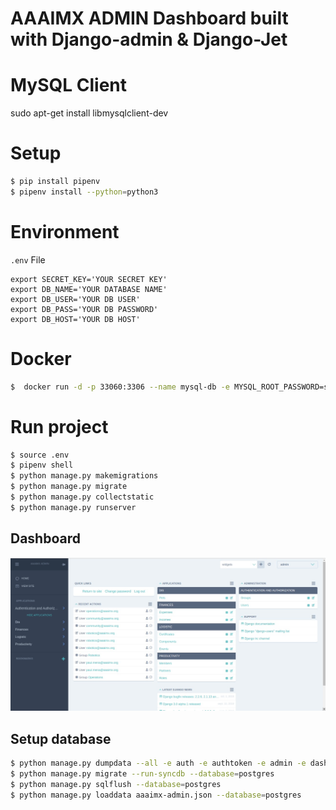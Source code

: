 # AAAIMX ADMIN Dashboard built with Django-admin & Django-Jet



# MySQL Client
sudo apt-get install libmysqlclient-dev

# Setup
``` bash
$ pip install pipenv
$ pipenv install --python=python3
```

# Environment

`.env` File
```
export SECRET_KEY='YOUR SECRET KEY'
export DB_NAME='YOUR DATABASE NAME'
export DB_USER='YOUR DB USER'
export DB_PASS='YOUR DB PASSWORD'
export DB_HOST='YOUR DB HOST'
```

# Docker 
```bash
$  docker run -d -p 33060:3306 --name mysql-db -e MYSQL_ROOT_PASSWORD=secret mysql --default-authentication-plugin=mysql_native_password
```

# Run project

```bash
$ source .env
$ pipenv shell
$ python manage.py makemigrations
$ python manage.py migrate
$ python manage.py collectstatic
$ python manage.py runserver
```

## Dashboard

![](./ss.jpeg)


## Setup database

```bash
$ python manage.py dumpdata --all -e auth -e authtoken -e admin -e dashboard -e sessions --natural-primary --indent=4 > aaaimx-admin.json
$ python manage.py migrate --run-syncdb --database=postgres
$ python manage.py sqlflush --database=postgres
$ python manage.py loaddata aaaimx-admin.json --database=postgres
```